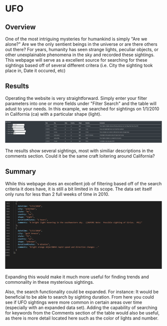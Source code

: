 # UFO

## Overview
One of the most intriguing mysteries for humankind is simply "Are we alone?" Are we the only sentient beings in the universe or are there others out there? For years, humanity has seen strange lights, peculiar objects, or other unexplainable phenomena in the sky and recorded these sightings. This webpage will serve as a excellent source for searching for these sightings based off of several different critera (i.e. City the sighting took place in, Date it occured, etc)

## Results
Operating the website is very straightforward. Simply enter your filter parameters into one or more fields under "Filter Search" and the table will adust to your needs. In this example, we searched for sightings on 1/1/2010 in California (ca) with a particular shape (light). 

![filtering works](https://github.com/BPeaver/UFO/blob/main/static/filtering%20works.png)

The results show several sightings, most with similiar descriptions in the comments section. Could it be the same craft loitering around California? 

## Summary
While this webpage does an excellent job of filtering based off of the search criteria it does have, it is still a bit limited in its scope. The data set itself only runs for less than 2 full weeks of time in 2010. 

![end of data](https://github.com/BPeaver/UFO/blob/main/static/end%20of%20data.png)

Expanding this would make it much more useful for finding trends and commonality in these mysterious sightings. 

Also, the search functionality could be expanded. For instance: It would be beneficial to be able to search by sighting duration. From here you could see if UFO sightings were more common in certain areas over time (especially with an expanded data set). Adding the capability of searching for keywords from the Comments section of the table would also be useful, as there is more detail located here such as the color of lights and number. 
